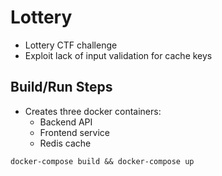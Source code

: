 # Lottery
- Lottery CTF challenge
- Exploit lack of input validation for cache keys

## Build/Run Steps

- Creates three docker containers: 
	- Backend API
	- Frontend service
	- Redis cache
```
docker-compose build && docker-compose up  
```